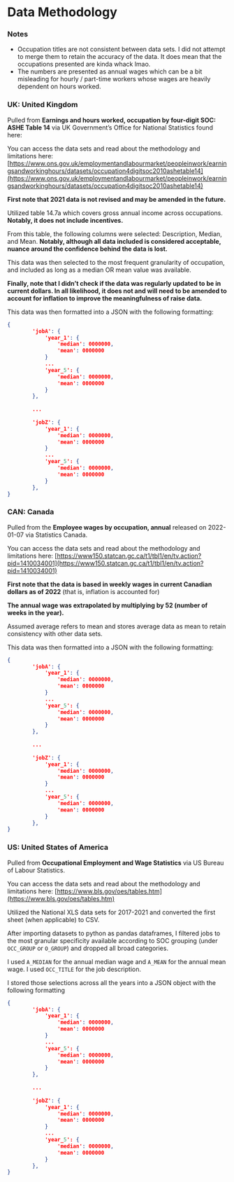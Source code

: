 # Data Methodology

### Notes

- Occupation titles are not consistent between data sets. I did not attempt to merge them to retain the accuracy of the data. It does mean that the occupations presented are kinda whack lmao.
- The numbers are presented as annual wages which can be a bit misleading for hourly / part-time workers whose wages are heavily dependent on hours worked.

### UK: United Kingdom

Pulled from **Earnings and hours worked, occupation by four-digit SOC: ASHE Table 14** via UK Government’s Office for National Statistics found here: 

You can access the data sets and read about the methodology and limitations here: [https://www.ons.gov.uk/employmentandlabourmarket/peopleinwork/earningsandworkinghours/datasets/occupation4digitsoc2010ashetable14](https://www.ons.gov.uk/employmentandlabourmarket/peopleinwork/earningsandworkinghours/datasets/occupation4digitsoc2010ashetable14)

**First note that 2021 data is not revised and may be amended in the future.**

Utilized table 14.7a which covers gross annual income across occupations. **Notably, it does not include incentives.**

From this table, the following columns were selected: Description, Median, and Mean. **Notably, although all data included is considered acceptable, nuance around the confidence behind the data is lost.** 

This data was then selected to the most frequent granularity of occupation, and included as long as a median OR mean value was available.

**Finally, note that I didn’t check if the data was regularly updated to be in current dollars. In all likelihood, it does not and will need to be amended to account for inflation to improve the meaningfulness of raise data.**

This data was then formatted into a JSON with the following formatting:

```json
{
        'jobA': {
            'year_1': {
                'median': 0000000,
                'mean': 0000000
            }
            ...
            'year_5': {
                'median': 0000000,
                'mean': 0000000
            }
        },
        
        ...
        
        'jobZ': {
            'year_1': {
                'median': 0000000,
                'mean': 0000000
            }
            ...
            'year_5': {
                'median': 0000000,
                'mean': 0000000
            }
        },
}
```

### CAN: Canada

Pulled from the **Employee wages by occupation, annual** released on 2022-01-07 via Statistics Canada.

You can access the data sets and read about the methodology and limitations here: [https://www150.statcan.gc.ca/t1/tbl1/en/tv.action?pid=1410034001](https://www150.statcan.gc.ca/t1/tbl1/en/tv.action?pid=1410034001)

**First note that the data is based in weekly wages in current Canadian dollars as of 2022** (that is, inflation is accounted for)

**The annual wage was extrapolated by multiplying by 52 (number of weeks in the year).** 

Assumed average refers to mean and stores average data as mean to retain consistency with other data sets. 

This data was then formatted into a JSON with the following formatting:

```json
{
        'jobA': {
            'year_1': {
                'median': 0000000,
                'mean': 0000000
            }
            ...
            'year_5': {
                'median': 0000000,
                'mean': 0000000
            }
        },
        
        ...
        
        'jobZ': {
            'year_1': {
                'median': 0000000,
                'mean': 0000000
            }
            ...
            'year_5': {
                'median': 0000000,
                'mean': 0000000
            }
        },
}
```

### US: United States of America

Pulled from **Occupational Employment and Wage Statistics** via US Bureau of Labour Statistics.

You can access the data sets and read about the methodology and limitations here: [https://www.bls.gov/oes/tables.htm](https://www.bls.gov/oes/tables.htm)

Utilized the National XLS data sets for 2017-2021 and converted the first sheet (when applicable) to CSV. 

After importing datasets to python as pandas dataframes, I filtered jobs to the most granular specificity available according to SOC grouping (under `OCC_GROUP` or `O_GROUP`) and dropped all broad categories. 

I used `A_MEDIAN` for the annual median wage and `A_MEAN` for the annual mean wage. I used `OCC_TITLE` for the job description.

I stored those selections across all the years into a JSON object with the following formatting

```json
{
        'jobA': {
            'year_1': {
                'median': 0000000,
                'mean': 0000000
            }
            ...
            'year_5': {
                'median': 0000000,
                'mean': 0000000
            }
        },
        
        ...
        
        'jobZ': {
            'year_1': {
                'median': 0000000,
                'mean': 0000000
            }
            ...
            'year_5': {
                'median': 0000000,
                'mean': 0000000
            }
        },
}
```